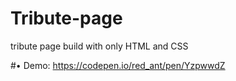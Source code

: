 # Tribute-page
tribute page build with only HTML and CSS

#• Demo: https://codepen.io/red_ant/pen/YzpwwdZ
